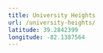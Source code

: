 ```yaml
---
title: University Heights
url: /university-heights/
latitude: 39.2842399
longitude: -82.1387564
---
```


